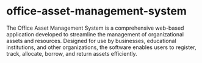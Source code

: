 # office-asset-management-system
The Office Asset Management System is a comprehensive web-based application developed to streamline the management of organizational assets and resources. Designed for use by businesses, educational institutions, and other organizations, the software enables users to register, track, allocate, borrow, and return assets efficiently. 
